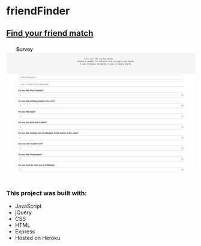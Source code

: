 # friendFinder

<h2> <a href="https://limitless-temple-91834.herokuapp.com/survey">Find your friend match</a></h2>
<img src="app/assets/img/10.png" alt="site image" >&nbsp;
<!-- ![Image description](app/assets/img/10.png) -->

<h3>This project was built with:</h3>
<ul>
    <li>JavaScript</li>
    <li>jQuery</li>
    <li>CSS</li>
    <li>HTML</li>
    <li>Express</li>
    <li>Hosted on Heroku</li>
</ul>
<!-- https://limitless-temple-91834.herokuapp.com/survey -->